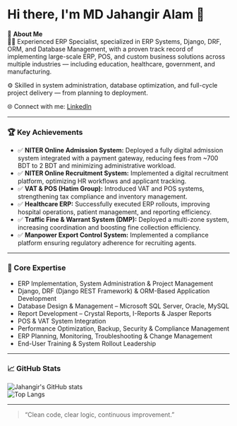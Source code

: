 # Hi there, I'm MD Jahangir Alam 👋

💼 **About Me**  
👨‍💻 Experienced ERP Specialist, specialized in ERP Systems, Django, DRF, ORM, and Database Management, with a proven track record of implementing large-scale ERP, POS, and custom business solutions across multiple industries — including education, healthcare, government, and manufacturing.  

⚙️ Skilled in system administration, database optimization, and full-cycle project delivery — from planning to deployment.  

🌐 Connect with me: [LinkedIn](https://www.linkedin.com/in/csejahangiralam/)

---

### 🏆 Key Achievements
- ✅ **NITER Online Admission System:** Deployed a fully digital admission system integrated with a payment gateway, reducing fees from ~700 BDT to 2 BDT and minimizing administrative workload.  
- ✅ **NITER Online Recruitment System:** Implemented a digital recruitment platform, optimizing HR workflows and applicant tracking.  
- ✅ **VAT & POS (Hatim Group):** Introduced VAT and POS systems, strengthening tax compliance and inventory management.  
- ✅ **Healthcare ERP:** Successfully executed ERP rollouts, improving hospital operations, patient management, and reporting efficiency.  
- ✅ **Traffic Fine & Warrant System (DMP):** Deployed a multi-zone system, increasing coordination and boosting fine collection efficiency.  
- ✅ **Manpower Export Control System:** Implemented a compliance platform ensuring regulatory adherence for recruiting agents.  

---

### 🚀 Core Expertise
- ERP Implementation, System Administration & Project Management  
- Django, DRF (Django REST Framework) & ORM-Based Application Development  
- Database Design & Management – Microsoft SQL Server, Oracle, MySQL  
- Report Development – Crystal Reports, I-Reports & Jasper Reports  
- POS & VAT System Integration  
- Performance Optimization, Backup, Security & Compliance Management  
- ERP Planning, Monitoring, Troubleshooting & Change Management  
- End-User Training & System Rollout Leadership  

---

### 📈 GitHub Stats
![Jahangir's GitHub stats](https://github-readme-stats.vercel.app/api?username=cse-jahangir-alam&show_icons=true&theme=tokyonight)  
![Top Langs](https://github-readme-stats.vercel.app/api/top-langs/?username=cse-jahangir-alam&layout=compact&theme=tokyonight)

---

> “Clean code, clear logic, continuous improvement.”
